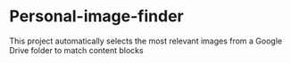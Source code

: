 # Personal-image-finder
This project automatically selects the most relevant images from a Google Drive folder to match content blocks
